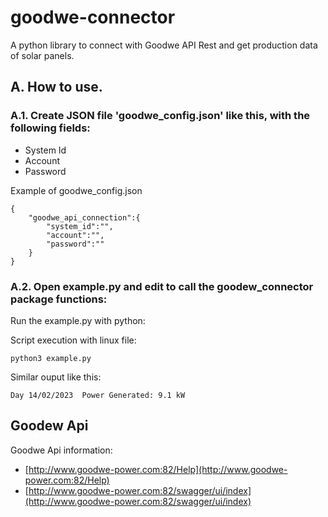 # goodwe-connector
A python library to connect with Goodwe API Rest and get production data of solar panels.

## A. How to use.

### A.1. Create JSON file 'goodwe_config.json' like this, with the following fields:

- System Id
- Account
- Password

Example of goodwe_config.json

```
{
    "goodwe_api_connection":{
        "system_id":"",
        "account":"",
        "password":""
    }
}
```
### A.2. Open example.py and edit to call the goodew_connector package functions:

Run the example.py with python:

Script execution with linux file:
```
python3 example.py
```

Similar ouput like this:
```
Day 14/02/2023	Power Generated: 9.1 kW
```

## Goodew Api

Goodwe Api information:

- [http://www.goodwe-power.com:82/Help](http://www.goodwe-power.com:82/Help)
- [http://www.goodwe-power.com:82/swagger/ui/index](http://www.goodwe-power.com:82/swagger/ui/index)